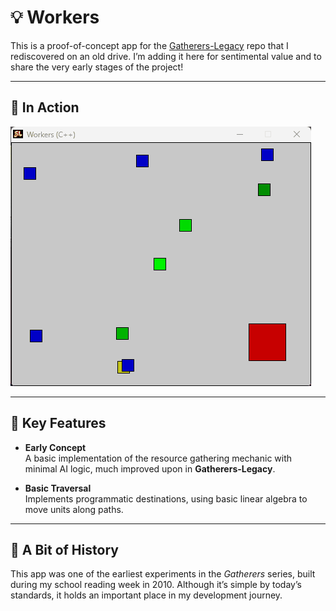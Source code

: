 # 💡 **Workers**

This is a proof-of-concept app for the [Gatherers-Legacy](https://github.com/Broosky/Gatherers-Legacy) repo that I rediscovered on an old drive. I’m adding it here for sentimental value and to share the very early stages of the project!

---

## 🔹 **In Action**

![Demo](Workers.gif)

---

## 🔹 **Key Features**

- **Early Concept**  
  A basic implementation of the resource gathering mechanic with minimal AI logic, much improved upon in **Gatherers-Legacy**.

- **Basic Traversal**  
  Implements programmatic destinations, using basic linear algebra to move units along paths.

---

## 🔹 **A Bit of History**

This app was one of the earliest experiments in the *Gatherers* series, built during my school reading week in 2010. Although it’s simple by today’s standards, it holds an important place in my development journey.
